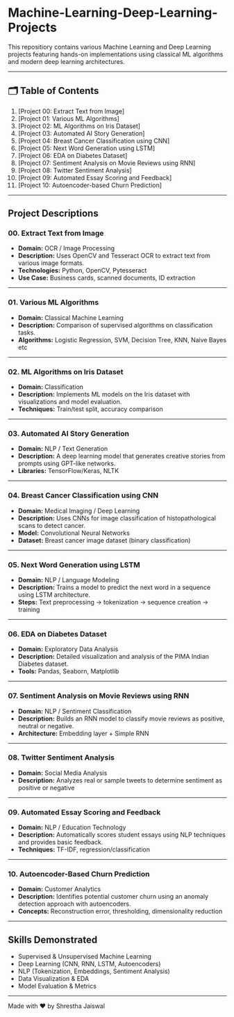 # Machine-Learning-Deep-Learning-Projects

This repositiory contains various Machine Learning and Deep Learning projects featuring hands-on implementations using classical ML algorithms and modern deep learning architectures. 

---

## 🗂️ Table of Contents

1. [Project 00: Extract Text from Image]
2. [Project 01: Various ML Algorithms]
3. [Project 02: ML Algorithms on Iris Dataset]
4. [Project 03: Automated AI Story Generation]
5. [Project 04: Breast Cancer Classification using CNN]
6. [Project 05: Next Word Generation using LSTM]
7. [Project 06: EDA on Diabetes Dataset]
8. [Project 07: Sentiment Analysis on Movie Reviews using RNN]
9. [Project 08: Twitter Sentiment Analysis]
10. [Project 09: Automated Essay Scoring and Feedback]
11. [Project 10: Autoencoder-based Churn Prediction]

---

## Project Descriptions

### 00. Extract Text from Image
- **Domain:** OCR / Image Processing
- **Description:** Uses OpenCV and Tesseract OCR to extract text from various image formats.
- **Technologies:** Python, OpenCV, Pytesseract
- **Use Case:** Business cards, scanned documents, ID extraction

---

### 01. Various ML Algorithms
- **Domain:** Classical Machine Learning
- **Description:** Comparison of supervised algorithms on classification tasks.
- **Algorithms:** Logistic Regression, SVM, Decision Tree, KNN, Naive Bayes etc

---

### 02. ML Algorithms on Iris Dataset
- **Domain:** Classification
- **Description:** Implements ML models on the Iris dataset with visualizations and model evaluation.
- **Techniques:** Train/test split, accuracy comparison

---

### 03. Automated AI Story Generation
- **Domain:** NLP / Text Generation
- **Description:** A deep learning model that generates creative stories from prompts using GPT-like networks.
- **Libraries:** TensorFlow/Keras, NLTK

---

### 04. Breast Cancer Classification using CNN
- **Domain:** Medical Imaging / Deep Learning
- **Description:** Uses CNNs for image classification of histopathological scans to detect cancer.
- **Model:** Convolutional Neural Networks
- **Dataset:** Breast cancer image dataset (binary classification)

---

### 05. Next Word Generation using LSTM
- **Domain:** NLP / Language Modeling
- **Description:** Trains a model to predict the next word in a sequence using LSTM architecture.
- **Steps:** Text preprocessing → tokenization → sequence creation → training

---

### 06. EDA on Diabetes Dataset
- **Domain:** Exploratory Data Analysis
- **Description:** Detailed visualization and analysis of the PIMA Indian Diabetes dataset.
- **Tools:** Pandas, Seaborn, Matplotlib

---

### 07. Sentiment Analysis on Movie Reviews using RNN
- **Domain:** NLP / Sentiment Classification
- **Description:** Builds an RNN model to classify movie reviews as positive, neutral or negative.
- **Architecture:** Embedding layer + Simple RNN

---

### 08. Twitter Sentiment Analysis
- **Domain:** Social Media Analysis
- **Description:** Analyzes real or sample tweets to determine sentiment as positive or negative

---

### 09. Automated Essay Scoring and Feedback
- **Domain:** NLP / Education Technology
- **Description:** Automatically scores student essays using NLP techniques and provides basic feedback.
- **Techniques:** TF-IDF, regression/classification

---

### 10. Autoencoder-Based Churn Prediction
- **Domain:** Customer Analytics
- **Description:** Identifies potential customer churn using an anomaly detection approach with autoencoders.
- **Concepts:** Reconstruction error, thresholding, dimensionality reduction

---

## Skills Demonstrated
- Supervised & Unsupervised Machine Learning
- Deep Learning (CNN, RNN, LSTM, Autoencoders)
- NLP (Tokenization, Embeddings, Sentiment Analysis)
- Data Visualization & EDA
- Model Evaluation & Metrics
  
---
Made with ❤️ by Shrestha Jaiswal
